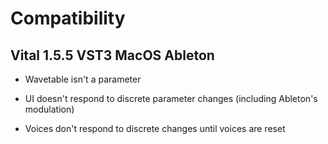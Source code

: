 # Compatibility

## Vital 1.5.5 VST3 MacOS Ableton

- Wavetable isn't a parameter 

- UI doesn't respond to discrete parameter changes (including Ableton's modulation)
- Voices don't respond to discrete changes until voices are reset
